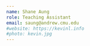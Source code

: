 ```yaml
---
name: Shane Aung
role: Teaching Assistant
email: saung@andrew.cmu.edu
#website: https://kevinl.info
#photo: kevin.jpg
---
```


